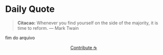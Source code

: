 # Daily Quote

> **Citacao:** Whenever you find yourself on the side of the majority, it is time to reform. — Mark Twain

fim do arquivo

<watermark-footer>
<p align="center">
  <a href="https://github.com/ruisuan/ruisuan/blob/main/contribute.md">Contribute ☕</a>
</p>
</watermark-footer>
